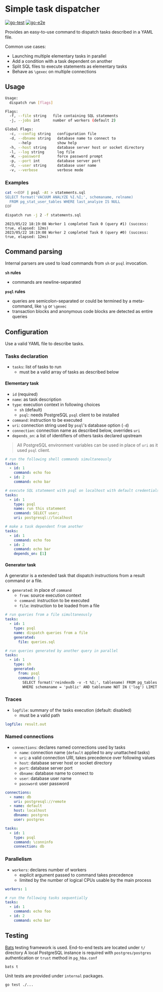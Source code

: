 # Simple task dispatcher

[![go-test](https://github.com/fljdin/dispatch/actions/workflows/go-test.yml/badge.svg)](https://github.com/fljdin/dispatch/actions/workflows/go-test.yml)
[![go-e2e](https://github.com/fljdin/dispatch/actions/workflows/go-e2e.yml/badge.svg)](https://github.com/fljdin/dispatch/actions/workflows/go-e2e.yml)

Provides an easy-to-use command to dispatch tasks described in a YAML file.

Common use cases:

* Launching multiple elementary tasks in parallel
* Add a condition with a task dependent on another
* Split SQL files to execute statements as elementary tasks
* Behave as `\gexec` on multiple connections

## Usage

```sh
Usage:
  dispatch run [flags]

Flags:
  -f, --file string   file containing SQL statements
  -j, --jobs int      number of workers (default 2)

Global Flags:
  -c, --config string   configuration file
  -d, --dbname string   database name to connect to
      --help            show help
  -h, --host string     database server host or socket directory
  -l, --log string      log file
  -W, --password        force password prompt
  -p, --port int        database server port
  -U, --user string     database user name
  -v, --verbose         verbose mode
```

### Examples

```sh
cat <<EOF | psql -At > statements.sql
SELECT format('VACUUM ANALYZE %I.%I;', schemaname, relname)
  FROM pg_stat_user_tables WHERE last_analyze IS NULL
EOF

dispatch run -j 2 -f statements.sql
```

```text
2023/05/22 18:19:08 Worker 1 completed Task 0 (query #1) (success: true, elapsed: 12ms)
2023/05/22 18:19:08 Worker 2 completed Task 0 (query #0) (success: true, elapsed: 12ms)
```

## Command parsing

Internal parsers are used to load commands from `sh` or `psql` invocation. 

**`sh` rules**

* commands are newline-separated

**`psql` rules**

* queries are semicolon-separated or could be termined by a meta-command, like
  `\g` or `\gexec`
* transaction blocks and anonymous code blocks are detected as entire queries

## Configuration

Use a valid YAML file to describe tasks.

### Tasks declaration

* `tasks`: list of tasks to run
  * must be a valid array of tasks as described below

#### Elementary task

- `id` (required)
- `name`: as task description
- `type`: execution context in following choices
  + `sh` (default)
  + `psql`: needs PostgreSQL `psql` client to be installed
- `command`: instruction to be executed
- `uri`: connection string used by `psql`'s database option (`-d`)
- `connection`: connection name as described below, overrides `uri`
- `depends_on`: a list of identifiers of others tasks declared upstream

> All PostgreSQL environment variables can be used in place of `uri` as it used
> `psql` client.

```yaml
# run the following shell commands simultaneously
tasks:
  - id: 1
    command: echo foo
  - id: 2
    command: echo bar
```

```yaml
# execute SQL statement with psql on localhost with default credentials
tasks:
  - id: 1
    type: psql
    name: run this statement
    command: SELECT user;
    uri: postgresql://localhost
```

```yaml
# make a task dependent from another
tasks:
  - id: 1
    command: echo foo
  - id: 2
    command: echo bar
    depends_on: [1]
```

#### Generator task

A generator is a extended task that dispatch instructions from a result command
or a file.

- `generated`: in place of `command`
  - `from`: source execution context
  - `command`: instruction to be executed
  - `file`: instruction to be loaded from a file

```yaml
# run queries from a file simultaneously
tasks:
  - id: 1
    type: psql
    name: dispatch queries from a file
    generated:
      file: queries.sql
```

```yaml
# run queries generated by another query in parallel
tasks:
  - id: 1
    type: sh
    generated:
      from: psql
      command: |
        SELECT format('reindexdb -v -t %I;', tablename) FROM pg_tables 
        WHERE schemaname = 'public' AND tablename NOT IN ('log') LIMIT 10
```

### Traces

* `logfile`: summary of the tasks execution (default: disabled)
  - must be a valid path

```yaml
logfile: result.out
```

### Named connections

* `connections`: declares named connections used by tasks
  * `name`: connection name (`default` applied to any unattached tasks)
  * `uri`: a valid connection URI, takes precedence over following values
  * `host`: database server host or socket directory
  * `port`: database server port
  * `dbname`: database name to connect to
  * `user`: database user name
  * `password`: user password

```yaml
connections:
  - name: db
    uri: postgresql://remote
  - name: default
    host: localhost
    dbname: postgres
    user: postgres

tasks:
  - id: 1
    type: psql
    command: \conninfo
    connection: db
```

### Parallelism

* `workers`: declares number of workers
  - explicit argument passed to command takes precedence
  - limited by the number of logical CPUs usable by the main process

```yaml
workers: 1

# run the following tasks sequentially
tasks:
  - id: 1
    command: echo foo
  - id: 2
    command: echo bar
```

## Testing

[Bats](https://bats-core.readthedocs.io) testing framework is used. End-to-end
tests are located under `t/` directory A local PostgreSQL instance is required
with `postgres/postgres` authentication or `trust` method in `pg_hba.conf`

```sh
bats t
```

Unit tests are provided under `internal` packages.

```sh
go test ./...
```